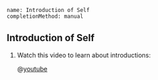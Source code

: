 ```ngMeta
name: Introduction of Self
completionMethod: manual
```

## Introduction of Self

1. Watch this video to learn about introductions:
   
   @[youtube](T5qJwnjPKI)
   
